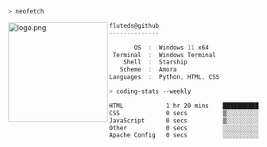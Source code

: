```zsh
> neofetch
```

<!--img align="left" src="https://github.com/fluteds.png" alt="logo.png" width="200"/>-->
<img align="left" src="https://external-content.duckduckgo.com/iu/?u=https%3A%2F%2F78.media.tumblr.com%2F975fca5f82161b190efdcaa05ffbd4ec%2Ftumblr_p6q6m9TJF01x3p3jmo1_500.png&f=1&nofb=1" alt="logo.png" width="200"/>

```csharp
fluteds@github
--------------

       OS  :  Windows 11 x64
 Terminal  :  Windows Terminal
    Shell  :  Starship
   Scheme  :  Amora
Languages  :  Python, HTML, CSS
```

```zsh
> coding-stats --weekly
```

<!--START_SECTION:waka-->

```txt
HTML            1 hr 20 mins    ████████████████████████▓   98.41 %
CSS             0 secs          ▒░░░░░░░░░░░░░░░░░░░░░░░░   00.79 %
JavaScript      0 secs          ▒░░░░░░░░░░░░░░░░░░░░░░░░   00.68 %
Other           0 secs          ░░░░░░░░░░░░░░░░░░░░░░░░░   00.11 %
Apache Config   0 secs          ░░░░░░░░░░░░░░░░░░░░░░░░░   00.01 %
```

<!--END_SECTION:waka-->
